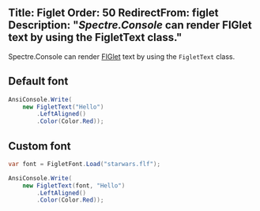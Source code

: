 Title: Figlet
Order: 50
RedirectFrom: figlet
Description: "*Spectre.Console* can render FIGlet text by using the **FigletText** class."
---

Spectre.Console can render [FIGlet](http://www.figlet.org/) text by using the `FigletText` class.

## Default font

```csharp
AnsiConsole.Write(
    new FigletText("Hello")
        .LeftAligned()
        .Color(Color.Red));
```

<?# AsciiCast cast="figlet" /?>


## Custom font

```csharp
var font = FigletFont.Load("starwars.flf");

AnsiConsole.Write(
    new FigletText(font, "Hello")
        .LeftAligned()
        .Color(Color.Red));
```

